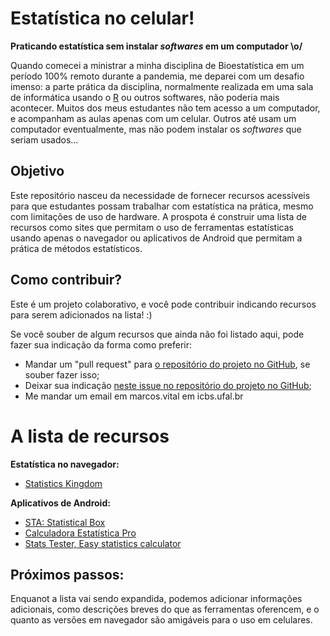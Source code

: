 # Estatística no celular!
**Praticando estatística sem instalar *softwares* em um computador \o/**

Quando comecei a ministrar a minha disciplina de Bioestatística em um período 100% remoto durante a pandemia, me deparei com um desafio imenso: a parte prática da disciplina, normalmente realizada em uma sala de informática usando o [R](https://www.r-project.org/) ou outros softwares, não poderia mais acontecer. Muitos dos meus estudantes não tem acesso a um computador, e acompanham as aulas apenas com um celular. Outros até usam um computador eventualmente, mas não podem instalar os  *softwares* que seriam usados...

## Objetivo

Este repositório nasceu da necessidade de fornecer recursos acessíveis para que estudantes possam trabalhar com estatística na prática, mesmo com limitações de uso de hardware. A prospota é construir uma lista de recursos como sites que permitam o uso de ferramentas estatísticas usando apenas o navegador ou aplicativos de Android que permitam a prática de métodos estatísticos.

## Como contribuir?

Este é um projeto colaborativo, e você pode contribuir indicando recursos para serem adicionados na lista! :)

Se você souber de algum recursos que ainda não foi listado aqui, pode fazer sua indicação da forma como preferir:

* Mandar um "pull request" para [o repositório do projeto no GitHub](https://github.com/marcosvital/estatistica-no-celular), se souber fazer isso;
* Deixar sua indicação [neste issue no repositório do projeto no GitHub](https://github.com/marcosvital/estatistica-no-celular/issues/1);
* Me mandar um email em marcos.vital em icbs.ufal.br

# A lista de recursos

**Estatística no navegador:**
* [Statistics Kingdom](https://www.statskingdom.com/index.html)

**Aplicativos de Android:**

* [STA: Statistical Box](https://play.google.com/store/apps/details?id=dk.evolve.android.sta&hl=en_US&gl=US)
* [Calculadora Estatística Pro](https://play.google.com/store/apps/details?id=com.cgollner.pro)
* [Stats Tester, Easy statistics calculator](https://play.google.com/store/apps/details?id=net.umin.home.easystat)

## Próximos passos:

Enquanot a lista vai sendo expandida, podemos adicionar informações adicionais, como descrições breves do que as ferramentas oferencem, e o quanto as versões em navegador são amigáveis para o uso em celulares.
